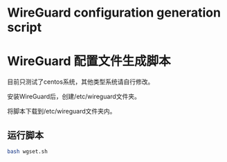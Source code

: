 # WireGuard configuration generation script
# WireGuard 配置文件生成脚本

目前只测试了centos系统，其他类型系统请自行修改。

安装WireGuard后，创建/etc/wireguard文件夹。

将脚本下载到/etc/wireguard文件夹内。

## 运行脚本
```bash
bash wgset.sh
```
